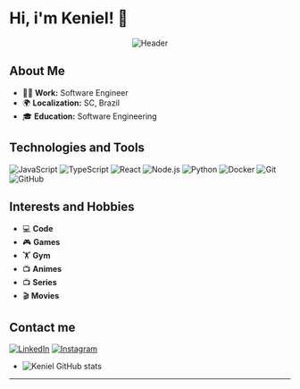 # Hi, i'm Keniel! 👋

<div align="center">
  <img src="https://i.pinimg.com/originals/e8/f9/fe/e8f9feac456fc8e449e99afa56bb1752.gif" alt="Header">
</div>

## About Me

- 👨‍💻 **Work:** Software Engineer
- 🌍 **Localization:** SC, Brazil
- 🎓 **Education:** Software Engineering

## Technologies and Tools

![JavaScript](https://img.shields.io/badge/JavaScript-F7DF1E?style=for-the-badge&logo=javascript&logoColor=black)
![TypeScript](https://img.shields.io/badge/TypeScript-007ACC?style=for-the-badge&logo=typescript&logoColor=white)
![React](https://img.shields.io/badge/React-20232A?style=for-the-badge&logo=react&logoColor=61DAFB)
![Node.js](https://img.shields.io/badge/Node.js-43853D?style=for-the-badge&logo=node-dot-js&logoColor=white)
![Python](https://img.shields.io/badge/Python-3776AB?style=for-the-badge&logo=python&logoColor=white)
![Docker](https://img.shields.io/badge/Docker-2496ED?style=for-the-badge&logo=docker&logoColor=white)
![Git](https://img.shields.io/badge/Git-F05032?style=for-the-badge&logo=git&logoColor=white)
![GitHub](https://img.shields.io/badge/GitHub-181717?style=for-the-badge&logo=github&logoColor=white)

## Interests and Hobbies

- 💻 **Code**
- 🎮 **Games**
- 🏋️ **Gym**
- 📺 **Animes**
- 📺 **Series**
- 🎬 **Movies**

## Contact me

[![LinkedIn](https://img.shields.io/badge/LinkedIn-0077B5?style=for-the-badge&logo=linkedin&logoColor=white)](https://www.linkedin.com/in/keniel-nunes/)
[![Instagram](https://img.shields.io/badge/Instagram-E4405F?style=for-the-badge&logo=instagram&logoColor=white)](https://www.instagram.com/keny_alves/)

- ![Keniel GitHub stats](https://github-readme-stats.vercel.app/api?username=kenielnunes&show_icons=true&theme=radical)

---

